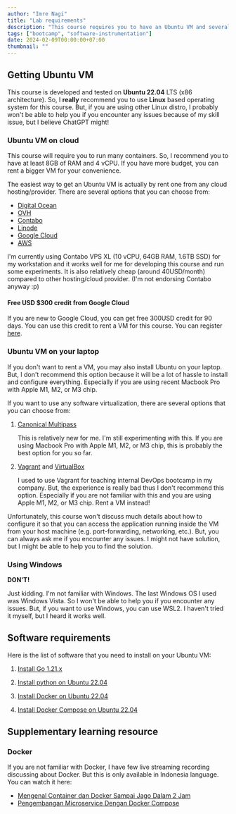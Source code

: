 ```yaml
---
author: "Imre Nagi"
title: "Lab requirements"
description: "This course requires you to have an Ubuntu VM and several software installed on it. You must have it ready before the first session"
tags: ["bootcamp", "software-instrumentation"]
date: 2024-02-09T00:00:00+07:00
thumbnail: ""
---
```


## Getting Ubuntu VM

This course is developed and tested on **Ubuntu 22.04** LTS (x86 architecture). So, I **really** recommend you to use **Linux** based operating system for this course. But, if you are using other Linux distro, I probably won't be able to help you if you encounter any issues because of my skill issue, but I believe ChatGPT might!

### Ubuntu VM on cloud

This course will require you to run many containers. So, I recommend you to have at least 8GB of RAM and 4 vCPU. If you have more budget, you can rent a bigger VM for your convenience.

The easiest way to get an Ubuntu VM is actually by rent one from any cloud hosting/provider. There are several options that you can choose from:

* [Digital Ocean](https://www.digitalocean.com/)
* [OVH](https://www.ovhcloud.com/)
* [Contabo](https://contabo.com/)
* [Linode](https://www.linode.com/)
* [Google Cloud](https://cloud.google.com/)
* [AWS](https://aws.amazon.com/)

I'm currently using Contabo VPS XL (10 vCPU, 64GB RAM, 1.6TB SSD) for my workstation and it works well for me for developing this course and run some experiments. It is also relatively cheap (around 40USD/month) compared to other hosting/cloud provider. (I'm not endorsing Contabo anyway :p)

#### Free USD $300 credit from Google Cloud

If you are new to Google Cloud, you can get free 300USD credit for 90 days. You can use this credit to rent a VM for this course. You can register [here](https://cloud.google.com/free).

### Ubuntu VM on your laptop

If you don't want to rent a VM, you may also install Ubuntu on your laptop. But, I don't recommend this option because it will be a lot of hassle to install and configure everything. Especially if you are using recent Macbook Pro with Apple M1, M2, or M3 chip. 

If you want to use any software virtualization, there are several options that you can choose from:

1. [Canonical Multipass](https://multipass.run/)

    This is relatively new for me. I'm still experimenting with this. If you are using Macbook Pro with Apple M1, M2, or M3 chip, this is probably the best option for you so far.

1. [Vagrant](https://www.vagrantup.com/) and [VirtualBox](https://www.virtualbox.org/)

    I used to use Vagrant for teaching internal DevOps bootcamp in my company. But, the experience is really bad thus I don't recommend this option. Especially if you are not familiar with this and you are using Apple M1, M2, or M3 chip. Rent a VM instead!

Unfortunately, this course won't discuss much details about how to configure it so that you can access the application running inside the VM from your host machine (e.g. port-forwarding, networking, etc.). But, you can always ask me if you encounter any issues. I might not have solution, but I might be able to help you to find the solution.

### Using Windows

**DON'T!** 

Just kidding. I'm not familiar with Windows. The last Windows OS I used was Windows Vista. So I won't be able to help you if you encounter any issues. But, if you want to use Windows, you can use WSL2. I haven't tried it myself, but I heard it works well. 

## Software requirements

Here is the list of software that you need to install on your Ubuntu VM:

1. [Install Go 1.21.x](https://golang.org/doc/install)

1. [Install python on Ubuntu 22.04](https://www.linuxcapable.com/how-to-install-python-3-10-on-ubuntu-linux/)

1. [Install Docker on Ubuntu 22.04](https://www.digitalocean.com/community/tutorials/how-to-install-and-use-docker-on-ubuntu-22-04)

1. [Install Docker Compose on Ubuntu 22.04](https://www.digitalocean.com/community/tutorials/how-to-install-and-use-docker-compose-on-ubuntu-22-04)

## Supplementary learning resource

###  Docker

If you are not familiar with Docker, I have few live streaming recording discussing about Docker. But this is only available in Indonesia language. You can watch it here:

* [Mengenal Container dan Docker Sampai Jago Dalam 2 Jam](https://www.youtube.com/watch?v=26O6Ke03j3Y&t=1278s&pp=ygUQaW1yZSBuYWdpIGRvY2tlcg%3D%3D)
* [Pengembangan Microservice Dengan Docker Compose](https://www.youtube.com/watch?v=ALGVV5cGUtc&t=2115s&pp=ygUQaW1yZSBuYWdpIGRvY2tlcg%3D%3D)